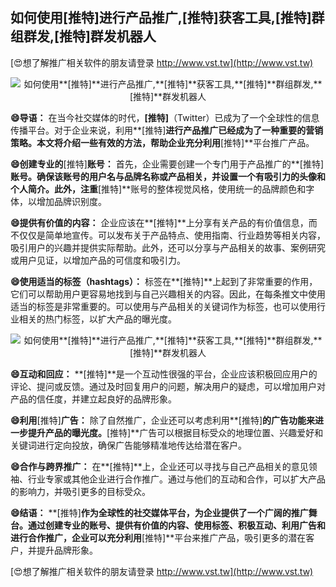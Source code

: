 ## **如何使用**[推特]**进行产品推广,**[推特]**获客工具,**[推特]**群组群发,**[推特]**群发机器人**

[😍想了解推广相关软件的朋友请登录 http://www.vst.tw](http://www.vst.tw)

 <center><img src="https://vst.tw/MP4/tuiguang/png/2.png" alt="如何使用**[推特]**进行产品推广,**[推特]**获客工具,**[推特]**群组群发,**[推特]**群发机器人"></center>

**😄导语：**
在当今社交媒体的时代，**[推特]**（Twitter）已成为了一个全球性的信息传播平台。对于企业来说，利用**[推特]**进行产品推广已经成为了一种重要的营销策略。本文将介绍一些有效的方法，帮助企业充分利用**[推特]**平台推广产品。

**😄创建专业的**[推特]**账号：**
首先，企业需要创建一个专门用于产品推广的**[推特]**账号。确保该账号的用户名与品牌名称或产品相关，并设置一个有吸引力的头像和个人简介。此外，注重**[推特]**账号的整体视觉风格，使用统一的品牌颜色和字体，以增加品牌识别度。

**😄提供有价值的内容：**
企业应该在**[推特]**上分享有关产品的有价值信息，而不仅仅是简单地宣传。可以发布关于产品特点、使用指南、行业趋势等相关内容，吸引用户的兴趣并提供实际帮助。此外，还可以分享与产品相关的故事、案例研究或用户见证，以增加产品的可信度和吸引力。

**😄使用适当的标签（hashtags）：**
标签在**[推特]**上起到了非常重要的作用，它们可以帮助用户更容易地找到与自己兴趣相关的内容。因此，在每条推文中使用适当的标签是非常重要的。可以使用与产品相关的关键词作为标签，也可以使用行业相关的热门标签，以扩大产品的曝光度。

 <center><img src="https://vst.tw/MP4/tuiguang/png/5.png" alt="如何使用**[推特]**进行产品推广,**[推特]**获客工具,**[推特]**群组群发,**[推特]**群发机器人"></center>

**😄互动和回应：**
**[推特]**是一个互动性很强的平台，企业应该积极回应用户的评论、提问或反馈。通过及时回复用户的问题，解决用户的疑虑，可以增加用户对产品的信任度，并建立起良好的品牌形象。

**😄利用**[推特]**广告：**
除了自然推广，企业还可以考虑利用**[推特]**的广告功能来进一步提升产品的曝光度。**[推特]**广告可以根据目标受众的地理位置、兴趣爱好和关键词进行定向投放，确保广告能够精准地传达给潜在客户。

**😄合作与跨界推广：**
在**[推特]**上，企业还可以寻找与自己产品相关的意见领袖、行业专家或其他企业进行合作推广。通过与他们的互动和合作，可以扩大产品的影响力，并吸引更多的目标受众。

**😄结语：**
**[推特]**作为全球性的社交媒体平台，为企业提供了一个广阔的推广舞台。通过创建专业的账号、提供有价值的内容、使用标签、积极互动、利用广告和进行合作推广，企业可以充分利用**[推特]**平台来推广产品，吸引更多的潜在客户，并提升品牌形象。

[😍想了解推广相关软件的朋友请登录 http://www.vst.tw](http://www.vst.tw)



